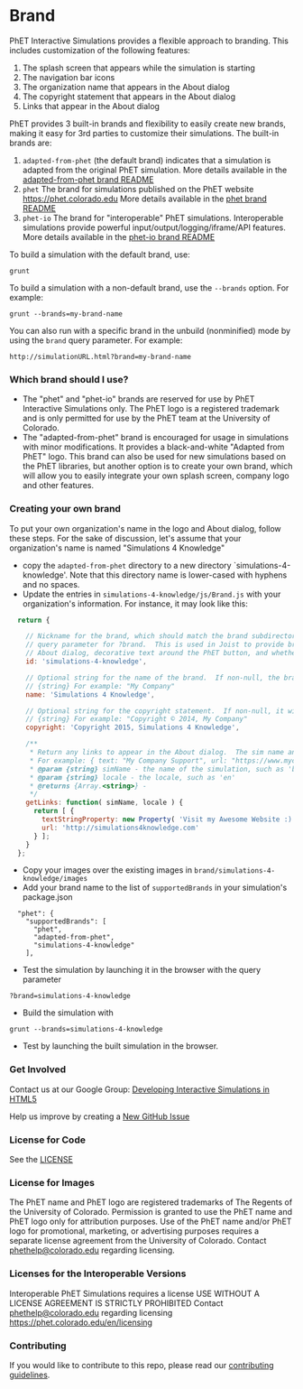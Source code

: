 # Brand

PhET Interactive Simulations provides a flexible approach to branding.  This includes customization of the following 
features:

1. The splash screen that appears while the simulation is starting
2. The navigation bar icons
3. The organization name that appears in the About dialog
4. The copyright statement that appears in the About dialog
5. Links that appear in the About dialog

PhET provides 3 built-in brands and flexibility to easily create new brands, making it easy for 3rd parties to
customize their simulations.  The built-in brands are:

1. `adapted-from-phet` (the default brand) indicates that a simulation is adapted from the original PhET simulation.  More details available in the [adapted-from-phet brand README](adapted-from-phet/README.md)
2. `phet` The brand for simulations published on the PhET website https://phet.colorado.edu More details available in the [phet brand README](phet/README.md)
3. `phet-io` The brand for "interoperable" PhET simulations. Interoperable simulations provide powerful input/output/logging/iframe/API features. More details available in the [phet-io brand README](phet-io/README.md)

To build a simulation with the default brand, use:
```
grunt
```

To build a simulation with a non-default brand, use the `--brands` option. For example:
```
grunt --brands=my-brand-name
```

You can also run with a specific brand in the unbuild (nonminified) mode by using the `brand` query parameter. For example:
```
http://simulationURL.html?brand=my-brand-name
```

### Which brand should I use?
* The "phet" and "phet-io" brands are reserved for use by PhET Interactive Simulations only.  The PhET logo is a registered trademark and is only permitted for use by the PhET team at the University of Colorado.
* The "adapted-from-phet" brand is encouraged for usage in simulations with minor modifications. It provides a black-and-white "Adapted from PhET" logo. This brand can also be used for new simulations based on the PhET libraries, but another option is to create your own brand, which will allow you to easily integrate your own splash screen, company logo and other features.

### Creating your own brand
To put your own organization's name in the logo and About dialog, follow these steps.  For the sake of discussion, let's assume that your organization's name is named "Simulations 4 Knowledge"

* copy the `adapted-from-phet` directory to a new directory `simulations-4-knowledge'.  Note that this directory name is lower-cased with hyphens and no spaces.
* Update the entries in `simulations-4-knowledge/js/Brand.js` with your organization's information. For instance, it may look like this:
```js
  return {

    // Nickname for the brand, which should match the brand subdirectory name, grunt option for --brand as well as the
    // query parameter for ?brand.  This is used in Joist to provide brand-specific logic, such as what to show in the 
    // About dialog, decorative text around the PhET button, and whether to check for updates.
    id: 'simulations-4-knowledge',

    // Optional string for the name of the brand.  If non-null, the brand name will appear in the top of the About dialog
    // {string} For example: "My Company"
    name: 'Simulations 4 Knowledge',

    // Optional string for the copyright statement.  If non-null, it will appear in the About dialog
    // {string} For example: "Copyright © 2014, My Company"
    copyright: 'Copyright 2015, Simulations 4 Knowledge',

    /**
     * Return any links to appear in the About dialog.  The sim name and locale can be used for customization if desired.
     * For example: { text: "My Company Support", url: "https://www.mycompany.com/support" }
     * @param {string} simName - the name of the simulation, such as 'bending-light'
     * @param {string} locale - the locale, such as 'en'
     * @returns {Array.<string>} -
     */
    getLinks: function( simName, locale ) {
      return [ {
        textStringProperty: new Property( 'Visit my Awesome Website :)' ),
        url: 'http://simulations4knowledge.com'
      } ];
    }
  };
```
* Copy your images over the existing images in `brand/simulations-4-knowledge/images`
* Add your brand name to the list of `supportedBrands` in your simulation's package.json
```
  "phet": {
    "supportedBrands": [
      "phet",
      "adapted-from-phet",
      "simulations-4-knowledge"
    ],
```
* Test the simulation by launching it in the browser with the query parameter
```
?brand=simulations-4-knowledge
```
* Build the simulation with
```
grunt --brands=simulations-4-knowledge
```
* Test by launching the built simulation in the browser.

### Get Involved

Contact us at our Google Group: <a href="http://groups.google.com/forum/#!forum/developing-interactive-simulations-in-html5" target="_blank">Developing Interactive Simulations in HTML5</a>

Help us improve by creating a <a href="http://github.com/phetsims/acid-base-solutions/issues/new" target="_blank">New GitHub Issue</a>

### License for Code
See the <a href="https://github.com/phetsims/acid-base-solutions/blob/main/LICENSE" target="_blank">LICENSE</a>

### License for Images
The PhET name and PhET logo are registered trademarks of The Regents of the
University of Colorado. Permission is granted to use the PhET name and PhET logo
only for attribution purposes. Use of the PhET name and/or PhET logo for promotional,
marketing, or advertising purposes requires a separate license agreement from the
University of Colorado. Contact phethelp@colorado.edu regarding licensing.

### Licenses for the Interoperable Versions
Interoperable PhET Simulations requires a license
USE WITHOUT A LICENSE AGREEMENT IS STRICTLY PROHIBITED
Contact phethelp@colorado.edu regarding licensing
https://phet.colorado.edu/en/licensing

### Contributing
If you would like to contribute to this repo, please read our [contributing guidelines](https://github.com/phetsims/community/blob/main/CONTRIBUTING.md).
